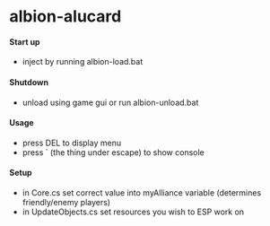 # albion-alucard

#### Start up

* inject by running albion-load.bat

#### Shutdown

* unload using game gui or run albion-unload.bat

#### Usage

* press DEL to display menu
* press ` (the thing under escape) to show console

#### Setup

* in Core.cs set correct value into myAlliance variable (determines friendly/enemy players)
* in UpdateObjects.cs set resources you wish to ESP work on
